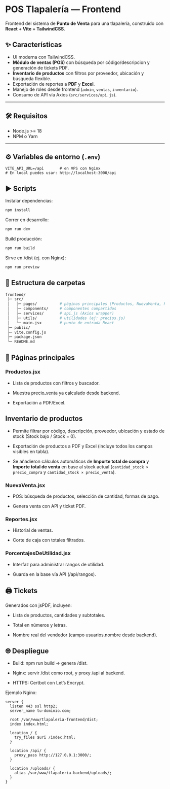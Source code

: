 # POS Tlapalería — Frontend

Frontend del sistema de **Punto de Venta** para una tlapalería, construido con **React + Vite + TailwindCSS**.

## ✨ Características

- UI moderna con TailwindCSS.
- **Módulo de ventas (POS)** con búsqueda por código/descripcion y generación de tickets PDF.
- **Inventario de productos** con filtros por proveedor, ubicación y búsqueda flexible.
- Exportación de reportes a **PDF** y **Excel**.
- Manejo de roles desde frontend (`admin`, `ventas`, `inventario`).
- Consumo de API vía Axios (`src/services/api.js`).

---

## 🛠️ Requisitos

- Node.js >= 18
- NPM o Yarn

---

## ⚙️ Variables de entorno (`.env`)

```env
VITE_API_URL=/api       # en VPS con Nginx
# En local puedes usar: http://localhost:3000/api
```

## ▶️ Scripts

Instalar dependencias:

```bash
npm install
```
Correr en desarrollo:

```bash
npm run dev
```
Build producción:

```bash
npm run build
```
Sirve en /dist (ej. con Nginx):

```bash
npm run preview
```
## 📂 Estructura de carpetas

```bash
frontend/
 ├─ src/
 │   ├─ pages/          # páginas principales (Productos, NuevaVenta, Reportes, etc.)
 │   ├─ components/     # componentes compartidos
 │   ├─ services/       # api.js (Axios wrapper)
 │   ├─ utils/          # utilidades (ej: precios.js)
 │   └─ main.jsx        # punto de entrada React
 ├─ public/
 ├─ vite.config.js
 ├─ package.json
 └─ README.md
 ```
## 📌 Páginas principales

### Productos.jsx

- Lista de productos con filtros y buscador.

- Muestra precio_venta ya calculado desde backend.

- Exportación a PDF/Excel.

## Inventario de productos

- Permite filtrar por código, descripción, proveedor, ubicación y estado de stock (Stock bajo / Stock = 0).

- Exportación de productos a PDF y Excel (incluye todos los campos visibles en tabla).

- Se añadieron cálculos automáticos de **Importe total de compra** y **Importe total de venta** en base al stock actual (`cantidad_stock × precio_compra` y `cantidad_stock × precio_venta`).


### NuevaVenta.jsx

- POS: búsqueda de productos, selección de cantidad, formas de pago.

- Genera venta con API y ticket PDF.

### Reportes.jsx

- Historial de ventas.

- Corte de caja con totales filtrados.

### PorcentajesDeUtilidad.jsx

- Interfaz para administrar rangos de utilidad.

- Guarda en la base vía API (/api/rangos).

## 🖨️ Tickets
Generados con jsPDF, incluyen:

- Lista de productos, cantidades y subtotales.

- Total en números y letras.

- Nombre real del vendedor (campo usuarios.nombre desde backend).

## 🌐 Despliegue

- Build: npm run build → genera /dist.

- Nginx: servir /dist como root, y proxy /api al backend.

- HTTPS: Certbot con Let’s Encrypt.

Ejemplo Nginx:

```nginx
server {
  listen 443 ssl http2;
  server_name tu-dominio.com;

  root /var/www/tlapaleria-frontend/dist;
  index index.html;

  location / {
    try_files $uri /index.html;
  }

  location /api/ {
    proxy_pass http://127.0.0.1:3000/;
  }

  location /uploads/ {
    alias /var/www/tlapaleria-backend/uploads/;
  }
}
```